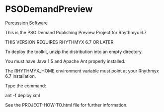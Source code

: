 PSODemandPreview
================
[Percussion Software](http://www.percussion.com "Percussion Software")

This is the PSO Demand Publishing Preview Project for Rhythmyx 6.7 

THIS VERSION REQUIRES RHYTHMYX 6.7 OR LATER 

To deploy the toolkit, unzip the distribution into an empty directory. 

You must have Java 1.5 and Apache Ant properly installed. 

The RHYTHMYX_HOME environment variable must point at your 
Rhythmyx 6.7 installation.  

Type the command: 

ant -f deploy.xml 

See the PROJECT-HOW-TO.html file for further information. 